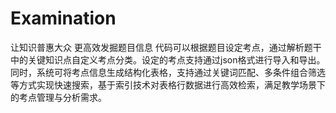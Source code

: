 # Examination
让知识普惠大众
更高效发掘题目信息 代码可以根据题目设定考点，通过解析题干中的关键知识点自定义考点分类。设定的考点支持通过json格式进行导入和导出。同时，系统可将考点信息生成结构化表格，支持通过关键词匹配、多条件组合筛选等方式实现快速搜索，基于索引技术对表格行数据进行高效检索，满足教学场景下的考点管理与分析需求。

